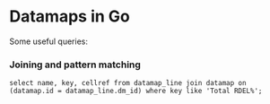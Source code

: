 # Datamaps in Go

Some useful queries:

### Joining and pattern matching
`select name, key, cellref from datamap_line join datamap on (datamap.id
= datamap_line.dm_id) where key like 'Total RDEL%';`

